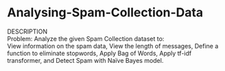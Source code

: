 # Analysing-Spam-Collection-Data
DESCRIPTION  
Problem:   Analyze the given Spam Collection dataset to:  
View information on the spam data, 
View the length of messages,
Define a function to eliminate stopwords, 
Apply Bag of Words, 
Apply tf-idf transformer, and
Detect Spam with Naïve Bayes model.
